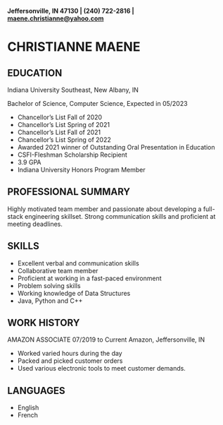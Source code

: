 **Jeffersonville, IN 47130 | (240) 722-2816 | maene.christianne@yahoo.com**

# CHRISTIANNE MAENE

## EDUCATION

Indiana University Southeast, New Albany, IN

Bachelor of Science, Computer Science, Expected in 05/2023

-	Chancellor’s List Fall of 2020
- Chancellor’s List Spring of 2021
-	Chancellor’s List Fall of 2021
-	Chancellor’s List Spring of 2022
-	Awarded 2021 winner of Outstanding Oral Presentation in Education
-	CSFI-Fleshman Scholarship Recipient 
-	3.9 GPA
-	Indiana University Honors Program Member

## PROFESSIONAL SUMMARY

Highly motivated team member and passionate about developing a full-stack engineering skillset. Strong communication skills and proficient at meeting deadlines. 

## SKILLS
- Excellent verbal and communication skills
-	Collaborative team member
-	Proficient at working in a fast-paced environment
-	Problem solving skills
-	Working knowledge of Data Structures
-	Java, Python and C++

## WORK HISTORY
AMAZON ASSOCIATE 07/2019 to Current
Amazon, Jeffersonville, IN
-	Worked varied hours during the day
-	Packed and picked customer orders
-	Used various electronic tools to meet customer demands. 

## LANGUAGES
- English 
-	French
